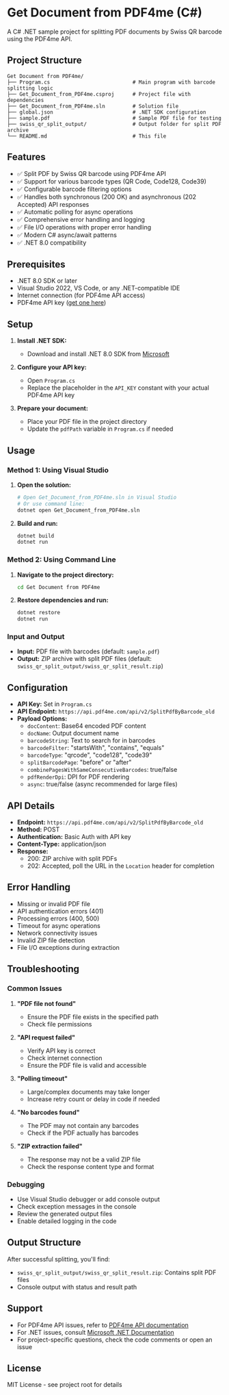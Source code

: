 # Get Document from PDF4me (C#)

A C# .NET sample project for splitting PDF documents by Swiss QR barcode using the PDF4me API.

## Project Structure

```
Get Document from PDF4me/
├── Program.cs                           # Main program with barcode splitting logic
├── Get_Document_from_PDF4me.csproj      # Project file with dependencies
├── Get_Document_from_PDF4me.sln         # Solution file
├── global.json                          # .NET SDK configuration
├── sample.pdf                           # Sample PDF file for testing
├── swiss_qr_split_output/               # Output folder for split PDF archive
└── README.md                            # This file
```

## Features

- ✅ Split PDF by Swiss QR barcode using PDF4me API
- ✅ Support for various barcode types (QR Code, Code128, Code39)
- ✅ Configurable barcode filtering options
- ✅ Handles both synchronous (200 OK) and asynchronous (202 Accepted) API responses
- ✅ Automatic polling for async operations
- ✅ Comprehensive error handling and logging
- ✅ File I/O operations with proper error handling
- ✅ Modern C# async/await patterns
- ✅ .NET 8.0 compatibility

## Prerequisites

- .NET 8.0 SDK or later
- Visual Studio 2022, VS Code, or any .NET-compatible IDE
- Internet connection (for PDF4me API access)
- PDF4me API key ([get one here](https://dev.pdf4me.com/dashboard/#/api-keys/))

## Setup

1. **Install .NET SDK:**
   - Download and install .NET 8.0 SDK from [Microsoft](https://dotnet.microsoft.com/download)

2. **Configure your API key:**
   - Open `Program.cs`
   - Replace the placeholder in the `API_KEY` constant with your actual PDF4me API key

3. **Prepare your document:**
   - Place your PDF file in the project directory
   - Update the `pdfPath` variable in `Program.cs` if needed

## Usage

### Method 1: Using Visual Studio

1. **Open the solution:**
   ```bash
   # Open Get_Document_from_PDF4me.sln in Visual Studio
   # Or use command line:
   dotnet open Get_Document_from_PDF4me.sln
   ```

2. **Build and run:**
   ```bash
   dotnet build
   dotnet run
   ```

### Method 2: Using Command Line

1. **Navigate to the project directory:**
   ```bash
   cd Get Document from PDF4me
   ```

2. **Restore dependencies and run:**
   ```bash
   dotnet restore
   dotnet run
   ```

### Input and Output

- **Input:** PDF file with barcodes (default: `sample.pdf`)
- **Output:** ZIP archive with split PDF files (default: `swiss_qr_split_output/swiss_qr_split_result.zip`)

## Configuration

- **API Key:** Set in `Program.cs`
- **API Endpoint:** `https://api.pdf4me.com/api/v2/SplitPdfByBarcode_old`
- **Payload Options:**
  - `docContent`: Base64 encoded PDF content
  - `docName`: Output document name
  - `barcodeString`: Text to search for in barcodes
  - `barcodeFilter`: "startsWith", "contains", "equals"
  - `barcodeType`: "qrcode", "code128", "code39"
  - `splitBarcodePage`: "before" or "after"
  - `combinePagesWithSameConsecutiveBarcodes`: true/false
  - `pdfRenderDpi`: DPI for PDF rendering
  - `async`: true/false (async recommended for large files)

## API Details

- **Endpoint:** `https://api.pdf4me.com/api/v2/SplitPdfByBarcode_old`
- **Method:** POST
- **Authentication:** Basic Auth with API key
- **Content-Type:** application/json
- **Response:**
  - 200: ZIP archive with split PDFs
  - 202: Accepted, poll the URL in the `Location` header for completion

## Error Handling

- Missing or invalid PDF file
- API authentication errors (401)
- Processing errors (400, 500)
- Timeout for async operations
- Network connectivity issues
- Invalid ZIP file detection
- File I/O exceptions during extraction

## Troubleshooting

### Common Issues

1. **"PDF file not found"**
   - Ensure the PDF file exists in the specified path
   - Check file permissions

2. **"API request failed"**
   - Verify API key is correct
   - Check internet connection
   - Ensure the PDF file is valid and accessible

3. **"Polling timeout"**
   - Large/complex documents may take longer
   - Increase retry count or delay in code if needed

4. **"No barcodes found"**
   - The PDF may not contain any barcodes
   - Check if the PDF actually has barcodes

5. **"ZIP extraction failed"**
   - The response may not be a valid ZIP file
   - Check the response content type and format

### Debugging

- Use Visual Studio debugger or add console output
- Check exception messages in the console
- Review the generated output files
- Enable detailed logging in the code

## Output Structure

After successful splitting, you'll find:
- `swiss_qr_split_output/swiss_qr_split_result.zip`: Contains split PDF files
- Console output with status and result path

## Support

- For PDF4me API issues, refer to [PDF4me API documentation](https://developer.pdf4me.com/docs/api/)
- For .NET issues, consult [Microsoft .NET Documentation](https://docs.microsoft.com/en-us/dotnet/)
- For project-specific questions, check the code comments or open an issue

## License

MIT License - see project root for details 
